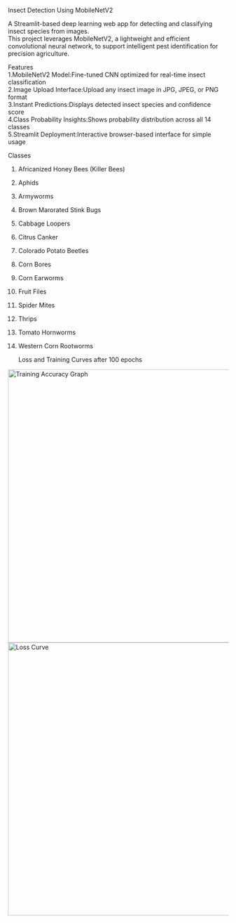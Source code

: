 Insect Detection Using MobileNetV2  

A Streamlit-based deep learning web app for detecting and classifying insect species from images.  
This project leverages MobileNetV2, a lightweight and efficient convolutional neural network, to support intelligent pest identification for precision agriculture.  



Features  
1.MobileNetV2 Model:Fine-tuned CNN optimized for real-time insect classification  
2.Image Upload Interface:Upload any insect image in JPG, JPEG, or PNG format  
3.Instant Predictions:Displays detected insect species and confidence score  
4.Class Probability Insights:Shows probability distribution across all 14 classes  
5.Streamlit Deployment:Interactive browser-based interface for simple usage  



Classes  
1. Africanized Honey Bees (Killer Bees)  
2. Aphids  
3. Armyworms  
4. Brown Marorated Stink Bugs  
5. Cabbage Loopers  
6. Citrus Canker  
7. Colorado Potato Beetles  
8. Corn Bores  
9. Corn Earworms  
10. Fruit Files  
11. Spider Mites  
12. Thrips  
13. Tomato Hornworms  
14. Western Corn Rootworms

    Loss and Training Curves after 100 epochs
<img width="1001" height="622" alt="Training Accuracy Graph" src="https://github.com/user-attachments/assets/0bf94855-9335-4caa-b591-1e24c293b91b" />
<img width="1001" height="622" alt="Loss Curve" src="https://github.com/user-attachments/assets/fc087b1f-af2d-43f2-a619-5f1f777deaae" />


